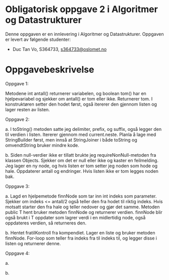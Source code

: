 # Obligatorisk oppgave 2 i Algoritmer og Datastrukturer

Denne oppgaven er en innlevering i Algoritmer og Datastrukturer. 
Oppgaven er levert av følgende studenter:

* Duc Tan Vo, S364733, s364733@oslomet.no

# Oppgavebeskrivelse

Oppgave 1:

Metodene int antall() returnerer variabelen, og boolean tom() har en hjelpevariabel og sjekker om antall() er tom eller ikke. Returnerer tom.
I konstruktøren setter den hodet først, også itererer den gjennom listen og lager resten av listen.

Oppgave 2:

a. I toString() metoden satte jeg delimiter, prefix, og suffix, også legger den til verdien i listen. Itererer gjennom med current.neste.
Planla å lage med StringBuilder først, men innså at StringJoiner i både toString og omvendtString bruker mindre kode.

b. Siden null-verdier ikke er tillatt brukte jeg requireNonNull-metoden fra klassen Objects. Sjekker om det er null eller ikke og kaster en feilmelding.
Jeg lager en ny node, og hvis listen er tom setter jeg noden som hode og hale. Oppdaterer antall og endringer.
Hvis listen ikke er tom legges noden bak.

Oppgave 3:

a. Lagd en hjelpemetode finnNode som tar inn int indeks som parameter. Sjekker om indeks <= antall/2 også teller den fra hodet til riktig indeks.
Hvis motsatt starter den fra hale og teller nedover og gjør det samme.
Metoden public T hent bruker metoden finnNode og returnerer verdien.
finnNode blir også brukt i T oppdater som lagrer verdi i en midlertidig node, også oppdateres verdien, så returneres den.

b. Hentet fratilKontroll fra kompendiet. Lager en liste og bruker metoden finnNode. For-loop som teller fra indeks fra til indeks til, og legger disse i listen og returnerer denne.

Oppgave 4:

a.

b.
